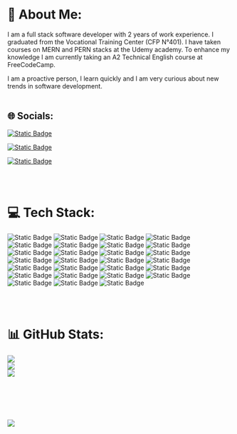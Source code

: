 # 💫 About Me:
I am a full stack software developer with 2 years of work experience. I graduated from the Vocational Training Center (CFP N°401). I have taken courses on MERN and PERN stacks at the Udemy academy. To enhance my knowledge I am currently taking an A2 Technical English course at FreeCodeCamp.

I am a proactive person, I learn quickly and I am very curious about new trends in software development.<br><br>


## 🌐 Socials:

[![Static Badge](https://img.shields.io/badge/linkedin-LinkedIn?style=for-the-badge&logo=linkedin&logoColor=%230A66C2&labelColor=black&color=black)](https://www.linkedin.com/in/kevin-perticarari-ayerdi/)

[![Static Badge](https://img.shields.io/badge/Instagram-instagram?style=for-the-badge&logo=instagram&logoColor=%23E4405F&labelColor=black&color=black)](https://www.instagram.com/kevin.ayerdi/)

[![Static Badge](https://img.shields.io/badge/x-x?style=for-the-badge&logo=x&labelColor=black&color=black)
](https://twitter.com/Ayerdikevin)



<br><br>
# 💻 Tech Stack:
![Static Badge](https://img.shields.io/badge/javascript-JavaScript?style=for-the-badge&logo=javascript&labelColor=black&color=black)
![Static Badge](https://img.shields.io/badge/html5-HTML5?style=for-the-badge&logo=html5&labelColor=black&color=black)
![Static Badge](https://img.shields.io/badge/css3-CSS3?style=for-the-badge&logo=css3&logoColor=blue&labelColor=black&color=black)
![Static Badge](https://img.shields.io/badge/bootstrap-Bootstrap?style=for-the-badge&logo=bootstrap&logoColor=violet&labelColor=black&color=black)
![Static Badge](https://img.shields.io/badge/react-React?style=for-the-badge&logo=react&logoColor=blue&labelColor=black&color=black)
![Static Badge](https://img.shields.io/badge/typescript-TypeScript?style=for-the-badge&logo=typescript&logoColor=blue&labelColor=black&color=black)
![Static Badge](https://img.shields.io/badge/nextjs-NextJS?style=for-the-badge&logo=next.js&logoColor=white&labelColor=black&color=black&link=nextdotjs)
![Static Badge](https://img.shields.io/badge/redux-Redux?style=for-the-badge&logo=redux&logoColor=violet&labelColor=black&color=black&link=nextdotjs)
![Static Badge](https://img.shields.io/badge/remix-Remix?style=for-the-badge&logo=remix&logoColor=white&labelColor=black&color=black)
![Static Badge](https://img.shields.io/badge/chakra-Chakra?style=for-the-badge&logo=chakraui&logoColor=white&labelColor=black&color=black)
![Static Badge](https://img.shields.io/badge/material-Material?style=for-the-badge&logo=mui&logoColor=white&labelColor=black&color=black)
![Static Badge](https://img.shields.io/badge/tailwind-TailwindCSS?style=for-the-badge&logo=tailwindcss&logoColor=blue&labelColor=black&color=black)
![Static Badge](https://img.shields.io/badge/shadcn-Shadcn?style=for-the-badge&logo=shadcnui&logoColor=white&labelColor=black&color=black)
![Static Badge](https://img.shields.io/badge/python-Python?style=for-the-badge&logo=python&logoColor=white&labelColor=black&color=black)
![Static Badge](https://img.shields.io/badge/java-Java?style=for-the-badge&logo=oracle&logoColor=%23F80000&labelColor=black&color=black)
![Static Badge](https://img.shields.io/badge/nodejs-NodeJS?style=for-the-badge&logo=node.js&logoColor=%235FA04E&labelColor=black&color=black)
![Static Badge](https://img.shields.io/badge/express-Express?style=for-the-badge&logo=express&logoColor=white&labelColor=black&color=black)
![Static Badge](https://img.shields.io/badge/strapi-Strapi?style=for-the-badge&logo=strapi&logoColor=%234945FF&labelColor=black&color=black)
![Static Badge](https://img.shields.io/badge/mongodb-MongoDB?style=for-the-badge&logo=mongodb&logoColor=%2347A248&labelColor=black&color=black)
![Static Badge](https://img.shields.io/badge/postgreSQL-PostgreSQL?style=for-the-badge&logo=postgresql&logoColor=%234169E1&labelColor=black&color=black)
![Static Badge](https://img.shields.io/badge/git-Git?style=for-the-badge&logo=git&logoColor=%23F05032&labelColor=black&color=black)
![Static Badge](https://img.shields.io/badge/github-GitHub?style=for-the-badge&logo=github&labelColor=black&color=black)
![Static Badge](https://img.shields.io/badge/postman-Postman?style=for-the-badge&logo=postman&logoColor=%23FF6C37&labelColor=black&color=black)
![Static Badge](https://img.shields.io/badge/jira-Jira?style=for-the-badge&logo=jira&logoColor=%230052CC&labelColor=black&color=black)
![Static Badge](https://img.shields.io/badge/cloudinary-Cloudinary?style=for-the-badge&logo=cloudinary&logoColor=%233448C5&labelColor=black&color=black)
![Static Badge](https://img.shields.io/badge/render-Render?style=for-the-badge&logo=render&labelColor=black&color=black)
![Static Badge](https://img.shields.io/badge/VSC-VSC?style=for-the-badge&logo=visualstudiocode&labelColor=black&color=black)











<br><br>
# 📊 GitHub Stats:
![](https://github-readme-stats.vercel.app/api?username=KAyerdi&theme=dark&hide_border=true&include_all_commits=false&count_private=false)<br/>
![](https://github-readme-streak-stats.herokuapp.com/?user=KAyerdi&theme=dark&hide_border=true)<br/>
![](https://github-readme-stats.vercel.app/api/top-langs/?username=KAyerdi&theme=dark&hide_border=true&include_all_commits=false&count_private=false&layout=compact)

<br><br>
---
[![](https://visitcount.itsvg.in/api?id=KAyerdi&icon=0&color=0)](https://visitcount.itsvg.in)

<!-- Proudly created with GPRM ( https://gprm.itsvg.in ) -->
